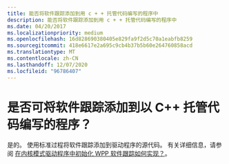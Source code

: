 ```yaml
---
title: 能否将软件跟踪添加到用 c + + 托管代码编写的程序中
description: 能否将软件跟踪添加到用 c + + 托管代码编写的程序中
ms.date: 04/20/2017
ms.localizationpriority: medium
ms.openlocfilehash: 16d828690380405e829fa9f2d5c70a1eabfb8259
ms.sourcegitcommit: 418e6617e2a695c9cb4b37b5b60e264760858acd
ms.translationtype: MT
ms.contentlocale: zh-CN
ms.lasthandoff: 12/07/2020
ms.locfileid: "96786407"
---
```

# <a name="can-i-add-software-tracing-to-programs-written-in-c-managed-code"></a>是否可将软件跟踪添加到以 C++ 托管代码编写的程序？


是的。 使用标准过程将软件跟踪添加到驱动程序的源代码。 有关详细信息，请参阅 [在内核模式驱动程序中初始化 WPP 软件跟踪如何实现？](how-do-i-initialize-wpp-software-tracing-in-a-kernel-mode-driver-.md)。

 

 





